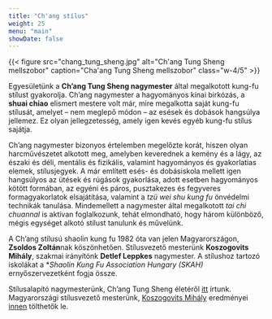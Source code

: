 ```yaml
---
title: "Ch'ang stílus"
weight: 25
menu: "main"
showDate: false
---
```

{{< figure src="chang_tung_sheng.jpg" alt="Ch'ang Tung Sheng mellszobor" caption="Cha'ang Tung Sheng mellszobor" class="w-4/5" >}}

Egyesületünk a **Ch’ang Tung Sheng nagymester** által megalkotott kung-fu stílust gyakorolja. Ch’ang nagymester a hagyományos kínai birkózás, a **shuai chiao** elismert mestere volt már, mire megalkotta saját kung-fu stílusát, amelyet – nem meglepő módon – az esések és dobások hangsúlya jellemez. Ez olyan jellegzetesség, amely igen kevés egyéb kung-fu stílus sajátja.

Ch’ang nagymester bizonyos értelemben megelőzte korát, hiszen olyan harcművészetet alkotott meg, amelyben keverednek a kemény és a lágy, az északi és déli, mentális és fizikális, valamint hagyományos és gyakorlatias elemek, stílusjegyek. A már említett esés- és dobásiskola mellett igen hangsúlyos az ütések és rúgások gyakorlása, adott esetben hagyományos kötött formában, az egyéni és páros, pusztakezes és fegyveres formagyakorlatok elsajátítása, valamint a *tzü wei shu kung fu* önvédelmi technikák tanulása. Mindemellett a nagymester által megalkotott *tai chi chuannal* is aktívan foglalkozunk, tehát elmondható, hogy három különböző, mégis egységet alkotó stílust tanulunk és művelünk.

A Ch’ang stílusú shaolin kung fu 1982 óta van jelen Magyarországon, **Zsoldos Zoltán**nak köszönhetően. Stílusvezető mesterünk **Koszogovits Mihály**, szakmai irányítónk **Detlef Leppkes** nagymester. A stílushoz tartozó iskolákat a **Shaolin Kung Fu Association Hungary (SKAH)* ernyőszervezetként fogja össze.

Stílusalapító nagymesterünk, Ch’ang Tung Sheng életéről [itt](/articles/chang-dung-sheng/) írtunk. Magyarországi stílusvezető mesterünk, [Koszogovits Mihály](https://www.ppk.elte.hu/munkatarsak/koszogovits-mihaly) eredményei [innen](/docs/Koszogovits-Mihaly-szakmai-tevekenysege.pdf) tölthetők le.

